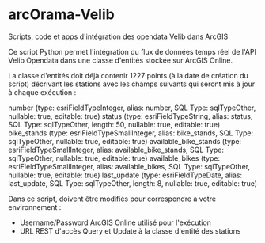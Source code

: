 arcOrama-Velib
==============

Scripts, code et apps d'intégration des opendata Velib dans ArcGIS

Ce script Python permet l'intégration du flux de données temps réel de l'API Velib Opendata dans une classe d'entités stockée sur ArcGIS Online.

La classe d'entités doit déjà contenir 1227 points (à la date de création du script) décrivant les stations avec les champs suivants qui seront mis à jour à chaque exécution :

number (type: esriFieldTypeInteger, alias: number, SQL Type: sqlTypeOther, nullable: true, editable: true)
status (type: esriFieldTypeString, alias: status, SQL Type: sqlTypeOther, length: 50, nullable: true, editable: true)
bike_stands (type: esriFieldTypeSmallInteger, alias: bike_stands, SQL Type: sqlTypeOther, nullable: true, editable: true)
available_bike_stands (type: esriFieldTypeSmallInteger, alias: available_bike_stands, SQL Type: sqlTypeOther, nullable: true, editable: true)
available_bikes (type: esriFieldTypeSmallInteger, alias: available_bikes, SQL Type: sqlTypeOther, nullable: true, editable: true)
last_update (type: esriFieldTypeDate, alias: last_update, SQL Type: sqlTypeOther, length: 8, nullable: true, editable: true)

Dans ce script, doivent être modifiés pour correspondre à votre environnement :
- Username/Password ArcGIS Online utilisé pour l'exécution
- URL REST d'accès Query et Update à la classe d'entité des stations



